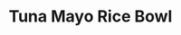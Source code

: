 ---
layout: recipe
title: Tuna Mayo Rice Bowl
description: A staple of home cooking in South Korea (where it is sometimes called deopbap), this simple meal is a workday staple.
prep_time: 5 minutes
cook_time: 0 minutes
servings: 1
category: Lunch
protein: Tuna
source: Eric Kim

ingredients: |
  - 1 (5-ounce) can tuna (preferably any variety stored in oil), well drained
  - 2 tablespoons mayonnaise
  - 1 teaspoon toasted sesame oil
  - ½ teaspoon soy sauce
  - 1 cup cooked white rice (preferably short- or medium-grain)
  - Toasted white or black sesame seeds, furikake or chopped scallions, for topping (optional)

instructions: |
  1. In a small bowl, stir the tuna, mayonnaise, sesame oil and soy sauce to combine.
  2. Add the white rice to a bowl and spoon the tuna mixture on top.
  3. Sprinkle with the sesame seeds, furikake or scallions, if using.

notes: |
  - You can adjust the seasonings to your taste: Use as much or as little soy sauce as you'd like for a savory accent.
  - You can lean into the nuttiness of this rice bowl by sowing the top with toasted sesame seeds, or amp up the savoriness with furikake or scallions.
---